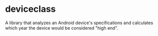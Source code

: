 # deviceclass
A library that analyzes an Android device's specifications and calculates which year the device would be considered "high end”.
